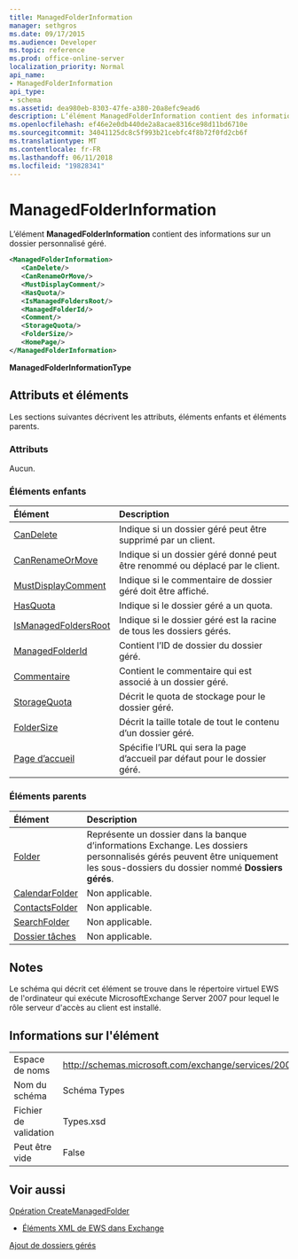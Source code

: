 ```yaml
---
title: ManagedFolderInformation
manager: sethgros
ms.date: 09/17/2015
ms.audience: Developer
ms.topic: reference
ms.prod: office-online-server
localization_priority: Normal
api_name:
- ManagedFolderInformation
api_type:
- schema
ms.assetid: dea980eb-8303-47fe-a380-20a8efc9ead6
description: L’élément ManagedFolderInformation contient des informations sur un dossier personnalisé géré.
ms.openlocfilehash: ef46e2e0db440de2a8acae8316ce98d11bd6710e
ms.sourcegitcommit: 34041125dc8c5f993b21cebfc4f8b72f0fd2cb6f
ms.translationtype: MT
ms.contentlocale: fr-FR
ms.lasthandoff: 06/11/2018
ms.locfileid: "19828341"
---
```

# <a name="managedfolderinformation"></a>ManagedFolderInformation

L’élément **ManagedFolderInformation** contient des informations sur un dossier personnalisé géré. 
  
```xml
<ManagedFolderInformation>
   <CanDelete/>
   <CanRenameOrMove/>
   <MustDisplayComment/>
   <HasQuota/>
   <IsManagedFoldersRoot/>
   <ManagedFolderId/>
   <Comment/>
   <StorageQuota/>
   <FolderSize/>
   <HomePage/>
</ManagedFolderInformation>
```

 **ManagedFolderInformationType**
## <a name="attributes-and-elements"></a>Attributs et éléments

Les sections suivantes décrivent les attributs, éléments enfants et éléments parents.
  
### <a name="attributes"></a>Attributs

Aucun.
  
### <a name="child-elements"></a>Éléments enfants

|**Élément**|**Description**|
|:-----|:-----|
|[CanDelete](candelete.md) <br/> |Indique si un dossier géré peut être supprimé par un client.  <br/> |
|[CanRenameOrMove](canrenameormove.md) <br/> |Indique si un dossier géré donné peut être renommé ou déplacé par le client.  <br/> |
|[MustDisplayComment](mustdisplaycomment.md) <br/> |Indique si le commentaire de dossier géré doit être affiché.  <br/> |
|[HasQuota](hasquota.md) <br/> |Indique si le dossier géré a un quota.  <br/> |
|[IsManagedFoldersRoot](ismanagedfoldersroot.md) <br/> |Indique si le dossier géré est la racine de tous les dossiers gérés.  <br/> |
|[ManagedFolderId](managedfolderid.md) <br/> |Contient l’ID de dossier du dossier géré.  <br/> |
|[Commentaire](comment.md) <br/> |Contient le commentaire qui est associé à un dossier géré.  <br/> |
|[StorageQuota](storagequota.md) <br/> |Décrit le quota de stockage pour le dossier géré.  <br/> |
|[FolderSize](foldersize.md) <br/> |Décrit la taille totale de tout le contenu d’un dossier géré.  <br/> |
|[Page d’accueil](homepage.md) <br/> |Spécifie l’URL qui sera la page d’accueil par défaut pour le dossier géré.  <br/> |
   
### <a name="parent-elements"></a>Éléments parents

|**Élément**|**Description**|
|:-----|:-----|
|[Folder](folder.md) <br/> |Représente un dossier dans la banque d’informations Exchange. Les dossiers personnalisés gérés peuvent être uniquement les sous-dossiers du dossier nommé **Dossiers gérés**.  <br/> |
|[CalendarFolder](calendarfolder.md) <br/> |Non applicable.  <br/> |
|[ContactsFolder](contactsfolder.md) <br/> |Non applicable.  <br/> |
|[SearchFolder](searchfolder.md) <br/> |Non applicable.  <br/> |
|[Dossier tâches](tasksfolder.md) <br/> |Non applicable.  <br/> |
   
## <a name="remarks"></a>Notes

Le schéma qui décrit cet élément se trouve dans le répertoire virtuel EWS de l'ordinateur qui exécute MicrosoftExchange Server 2007 pour lequel le rôle serveur d'accès au client est installé.
  
## <a name="element-information"></a>Informations sur l'élément

|||
|:-----|:-----|
|Espace de noms  <br/> |http://schemas.microsoft.com/exchange/services/2006/types  <br/> |
|Nom du schéma  <br/> |Schéma Types  <br/> |
|Fichier de validation  <br/> |Types.xsd  <br/> |
|Peut être vide  <br/> |False  <br/> |
   
## <a name="see-also"></a>Voir aussi



[Opération CreateManagedFolder](createmanagedfolder-operation.md)


- [Éléments XML de EWS dans Exchange](ews-xml-elements-in-exchange.md)


[Ajout de dossiers gérés](http://msdn.microsoft.com/library/846658c6-7043-40fb-8439-19f97c2a967f%28Office.15%29.aspx)

